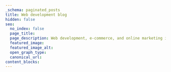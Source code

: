 ```yaml
---
_schema: paginated_posts
title: Web development blog
hidden: false
seo:
  no_index: false
  page_title: 
  page_description: Web development, e-commerce, and online marketing insights by Ed Meehan.
  featured_image:
  featured_image_alt:
  open_graph_type:
  canonical_url:
content_blocks:
---
```


